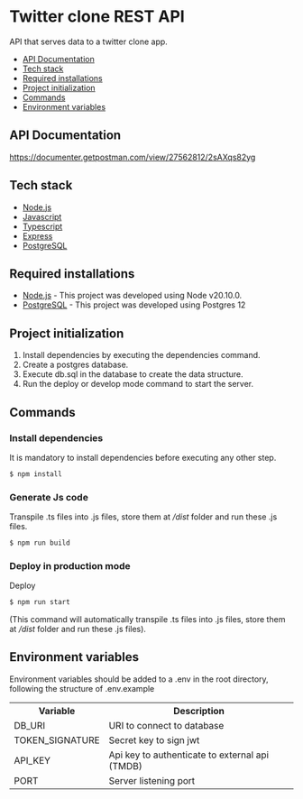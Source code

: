 # Twitter clone REST API
API that serves data to a twitter clone app. 

- [API Documentation](#api-documentation)
- [Tech stack](#tech-stack)
- [Required installations](#required-installations)
- [Project initialization](#project-initialization)
- [Commands](#commands)
- [Environment variables](#environment-variables)

## API Documentation
https://documenter.getpostman.com/view/27562812/2sAXqs82yg

## Tech stack
* [Node.js](https://nodejs.org)
* [Javascript](https://developer.mozilla.org/es/docs/Web/JavaScript)
* [Typescript](https://www.typescriptlang.org)
* [Express](https://expressjs.com)
* [PostgreSQL](https://www.postgresql.org/)

## Required installations
* [Node.js](https://nodejs.org/) - This project was developed using Node v20.10.0.
* [PostgreSQL](https://www.postgresql.org/) - This project was developed using Postgres 12

## Project initialization
1. Install dependencies by executing the dependencies command.
2. Create a postgres database.
3. Execute db.sql in the database to create the data structure.
4. Run the deploy or develop mode command to start the server.

## Commands 

### Install dependencies
It is mandatory to install dependencies before executing any other step.
```sh
$ npm install
```

### Generate Js code
Transpile .ts files into .js files, store them at */dist* folder and run these .js files.
```sh
$ npm run build
```

### Deploy in production mode
Deploy
```sh
$ npm run start
```
(This command will automatically transpile .ts files into .js files, store them at */dist* folder and run these .js files).

## Environment variables
Environment variables should be added to a .env in the root directory, following the structure of .env.example
<table>
<tr>
<th>Variable</th>
<th>Description</th>
</tr>
<tr>
<td>DB_URI</td>
<td>URI to connect to database</td>
</tr>
<tr>
<td>TOKEN_SIGNATURE</td>
<td>Secret key to sign jwt</td>
</tr>
<tr>
<td>API_KEY</td>
<td>Api key to authenticate to external api (TMDB)</td>
</tr>
<tr>
<td>PORT</td>
<td>Server listening port</td>
</tr>
</table>

